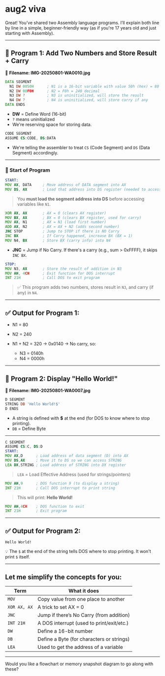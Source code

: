 # aug2 viva

Great! You’ve shared two Assembly language programs. I’ll explain both line by line in a simple, beginner-friendly way (as if you're 17 years old and just starting with Assembly).

---

## 🧠 **Program 1: Add Two Numbers and Store Result + Carry**

📜 **Filename: IMG-20250801-WA0010.jpg**

```asm
DATA SEGMENT
  N1 DW 0050H      ; N1 is a 16-bit variable with value 50h (hex) = 80 (decimal)
  N2 DW 00F0H      ; N2 = F0h = 240 decimal
  N3 DW ?          ; N3 is uninitialized, will store the result
  N4 DW ?          ; N4 is uninitialized, will store carry if any
DATA ENDS
```

* **DW** = Define Word (16-bit)
* `?` means uninitialized
* We're reserving space for storing data.

```asm
CODE SEGMENT
ASSUME CS:CODE, DS:DATA
```

* We're telling the assembler to treat `CS` (Code Segment) and `DS` (Data Segment) accordingly.

---

### 🚀 Start of Program

```asm
START:
MOV AX, DATA     ; Move address of DATA segment into AX
MOV DS, AX       ; Load that address into DS register (needed to access variables)
```

> You **must load the segment address into DS** before accessing variables like `N1`.

```asm
XOR AX, AX       ; AX = 0 (clears AX register)
MOV BX, AX       ; BX = 0 (clears BX register, used for carry)
MOV AX, N1       ; AX = N1 (load first number)
ADD AX, N2       ; AX = AX + N2 (adds second number)
JNC STOP         ; Jump to STOP if there is NO Carry
INC BX           ; If Carry happened, increase BX (BX = 1)
MOV N4, BX       ; Store BX (carry info) into N4
```

* **JNC** = Jump if No Carry. If there's a carry (e.g., sum > 0xFFFF), it skips `INC BX`.

```asm
STOP:
MOV N3, AX       ; Store the result of addition in N3
MOV AH, 4CH      ; Exit function for DOS interrupt
INT 21H          ; Call DOS to exit program
```

> ✅ This program adds two numbers, stores result in `N3`, and carry (if any) in `N4`.

---

## ✅ Output for Program 1:

* N1 = 80
* N2 = 240
* N1 + N2 = 320 → 0x0140 → No carry, so:

  * N3 = 0140h
  * N4 = 0000h

---

## 📜 **Program 2: Display "Hello World!"**

📜 **Filename: IMG-20250801-WA0007.jpg**

```asm
D SEGMENT
STRING DB 'Hello World!$'
D ENDS
```

* A string is defined with **\$** at the end (for DOS to know where to stop printing).
* `DB` = Define Byte

---

```asm
C SEGMENT
ASSUME CS:C, DS:D
START:
MOV AX,D      ; Load address of data segment (D) into AX
MOV DS,AX     ; Move it to DS so we can access STRING
LEA DX,STRING ; Load address of STRING into DX register
```

> `LEA` = Load Effective Address (used for strings/pointers)

```asm
MOV AH,9      ; DOS function 9 (to display a string)
INT 21H       ; Call DOS interrupt to print string
```

> This will print: **Hello World!**

```asm
MOV AH,4CH    ; DOS function to exit
INT 21H       ; Exit program
```

---

## ✅ Output for Program 2:

```
Hello World!
```

💡 The `$` at the end of the string tells DOS where to stop printing. It won't print `$` itself.

---

## Let me simplify the **concepts** for you:

| Term         | What it does                              |
| ------------ | ----------------------------------------- |
| `MOV`        | Copy value from one place to another      |
| `XOR AX, AX` | A trick to set AX = 0                     |
| `JNC`        | Jump if there’s No Carry (from addition)  |
| `INT 21H`    | A DOS interrupt (used to print/exit/etc.) |
| `DW`         | Define a 16-bit number                    |
| `DB`         | Define a Byte (for characters or strings) |
| `LEA`        | Used to get the address of a variable     |

---

Would you like a flowchart or memory snapshot diagram to go along with these?

